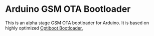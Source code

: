 # Arduino GSM OTA Bootloader

This is an alpha stage GSM OTA bootloader for Arduino. It is based on highly optimized [Optiboot Bootloader.](https://github.com/Optiboot/optiboot) 
